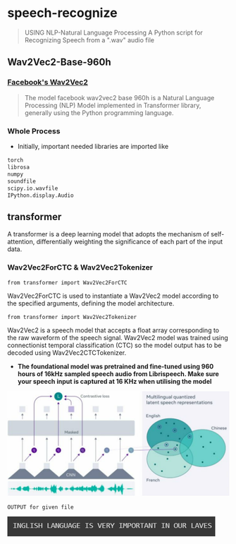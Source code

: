 # speech-recognize
> USING NLP-Natural Language Processing
A Python script for Recognizing Speech from a ".wav" audio file

## Wav2Vec2-Base-960h 

### [Facebook's Wav2Vec2](https://ai.facebook.com/blog/wav2vec-20-learning-the-structure-of-speech-from-raw-audio/)

> The model facebook wav2vec2 base 960h is a Natural Language Processing (NLP) Model implemented in Transformer library, generally using the Python programming language.


### Whole Process

- Initially, important needed libraries are imported like 

```
torch
librosa
numpy
soundfile
scipy.io.wavfile
IPython.display.Audio 
```

## transformer

A transformer is a deep learning model that adopts the mechanism of self-attention, differentially weighting the significance of each part of the input data.


### Wav2Vec2ForCTC & Wav2Vec2Tokenizer
```
from transformer import Wav2Vec2ForCTC
```
Wav2Vec2ForCTC is used to instantiate a Wav2Vec2 model according to the specified arguments, defining the model architecture.

```
from transformer import Wav2Vec2Tokenizer
```
Wav2Vec2 is a speech model that accepts a float array corresponding to the raw waveform of the speech signal. Wav2Vec2 model was trained using connectionist temporal classification (CTC) so the model output has to be decoded using Wav2Vec2CTCTokenizer.



- **The foundational model was pretrained and fine-tuned using 960 hours of 16kHz sampled speech audio from Librispeech. Make sure your speech input is captured at 16 KHz when utilising the model**

![model](https://github.com/thechirag2002/speech-recognize/blob/24b56ae3f124594563d00e54e96cb4b0b932c805/Wav2Vec2.png)

```
OUTPUT for given file
```
![output](https://github.com/thechirag2002/speech-recognize/blob/24b56ae3f124594563d00e54e96cb4b0b932c805/output.png)
